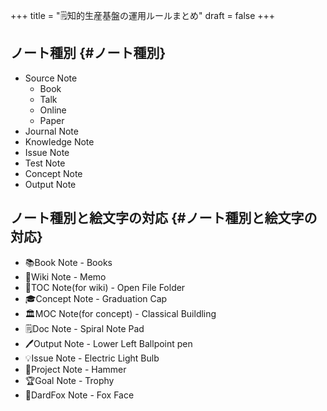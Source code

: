 +++
title = "🗒知的生産基盤の運用ルールまとめ"
draft = false
+++

## ノート種別 {#ノート種別}

-   Source Note
    -   Book
    -   Talk
    -   Online
    -   Paper
-   Journal Note
-   Knowledge Note
-   Issue Note
-   Test Note
-   Concept Note
-   Output Note


## ノート種別と絵文字の対応 {#ノート種別と絵文字の対応}

-   📚Book Note - Books
-   📝Wiki Note - Memo
-   📂TOC Note(for wiki) - Open File Folder
-   🎓Concept Note - Graduation Cap
-   🏛MOC Note(for concept) - Classical Buildling
-   🗒Doc Note - Spiral Note Pad
-   🖊Output Note - Lower Left Ballpoint pen
-   💡Issue Note - Electric Light Bulb
-   🔨Project Note - Hammer
-   🏆Goal Note - Trophy
-   🦊DardFox Note - Fox Face
